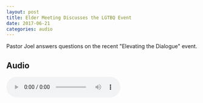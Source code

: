 ```yaml
---
layout: post
title: Elder Meeting Discusses the LGTBQ Event
date: 2017-06-21
categories: audio
---
```


Pastor Joel answers questions on the recent "Elevating the Dialogue" event.

## Audio
<audio controls>
  <source src="https://s3.amazonaws.com/nacd_assets/eldermeetings/Elder_Meeting_06-21-2017.mp3" type="audio/mpeg">
  Your browser does not support the audio element.
</audio>
